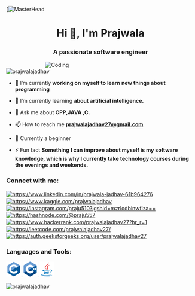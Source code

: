 [![MasterHead](https://github.com/Prajwalajadhav/Prajwalajadhav/assets/90131607/4dad3b3e-9d0e-4159-bb14-49104a2422c6)




<h1 align="center">Hi 👋, I'm Prajwala</h1>
<h3 align="center">A passionate software engineer</h3>
<img align="right" alt="Coding" width="400" src="https://miro.medium.com/max/1400/1*qdAW1TjCN57h1lbuuzvchg.gif">

<p align="left"> <img src="https://komarev.com/ghpvc/?username=prajwalajadhav&label=Profile%20views&color=0e75b6&style=flat" alt="prajwalajadhav" /> </p>

- 🔭 I’m currently **working on myself to learn new things about programming**

- 🌱 I’m currently learning **about artificial intelligence.**

- 💬 Ask me about **CPP,JAVA ,C.**

- 📫 How to reach me **prajwalajadhav27@gmail.com**

- 🐼 Currently a beginner

- ⚡ Fun fact **Something I can improve about myself is my software knowledge, which is why I currently take technology courses during the evenings and weekends.**

<h3 align="left">Connect with me:</h3>
<p align="left">
<a href="https://linkedin.com/in/https://www.linkedin.com/in/prajwala-jadhav-61b964276" target="blank"><img align="center" src="https://raw.githubusercontent.com/rahuldkjain/github-profile-readme-generator/master/src/images/icons/Social/linked-in-alt.svg" alt="https://www.linkedin.com/in/prajwala-jadhav-61b964276" height="30" width="40" /></a>
<a href="https://kaggle.com/https://www.kaggle.com/prajwalajadhav" target="blank"><img align="center" src="https://raw.githubusercontent.com/rahuldkjain/github-profile-readme-generator/master/src/images/icons/Social/kaggle.svg" alt="https://www.kaggle.com/prajwalajadhav" height="30" width="40" /></a>
<a href="https://instagram.com/https://instagram.com/praju510?igshid=mzrlodbinwflza==" target="blank"><img align="center" src="https://raw.githubusercontent.com/rahuldkjain/github-profile-readme-generator/master/src/images/icons/Social/instagram.svg" alt="https://instagram.com/praju510?igshid=mzrlodbinwflza==" height="30" width="40" /></a>
<a href="https://hashnode.com/https://hashnode.com/@praju557" target="blank"><img align="center" src="https://raw.githubusercontent.com/rahuldkjain/github-profile-readme-generator/master/src/images/icons/Social/hashnode.svg" alt="https://hashnode.com/@praju557" height="30" width="40" /></a>
<a href="https://www.hackerrank.com/https://www.hackerrank.com/prajwalajadhav27?hr_r=1" target="blank"><img align="center" src="https://raw.githubusercontent.com/rahuldkjain/github-profile-readme-generator/master/src/images/icons/Social/hackerrank.svg" alt="https://www.hackerrank.com/prajwalajadhav27?hr_r=1" height="30" width="40" /></a>
<a href="https://www.leetcode.com/https://leetcode.com/prajwalajadhav27/" target="blank"><img align="center" src="https://raw.githubusercontent.com/rahuldkjain/github-profile-readme-generator/master/src/images/icons/Social/leet-code.svg" alt="https://leetcode.com/prajwalajadhav27/" height="30" width="40" /></a>
<a href="https://auth.geeksforgeeks.org/user/https://auth.geeksforgeeks.org/user/prajwalajadhav27" target="blank"><img align="center" src="https://raw.githubusercontent.com/rahuldkjain/github-profile-readme-generator/master/src/images/icons/Social/geeks-for-geeks.svg" alt="https://auth.geeksforgeeks.org/user/prajwalajadhav27" height="30" width="40" /></a>
</p>

<h3 align="left">Languages and Tools:</h3>
<p align="left"> <a href="https://www.cprogramming.com/" target="_blank" rel="noreferrer"> <img src="https://raw.githubusercontent.com/devicons/devicon/master/icons/c/c-original.svg" alt="c" width="40" height="40"/> </a> <a href="https://www.w3schools.com/cpp/" target="_blank" rel="noreferrer"> <img src="https://raw.githubusercontent.com/devicons/devicon/master/icons/cplusplus/cplusplus-original.svg" alt="cplusplus" width="40" height="40"/> </a> <a href="https://www.java.com" target="_blank" rel="noreferrer"> <img src="https://raw.githubusercontent.com/devicons/devicon/master/icons/java/java-original.svg" alt="java" width="40" height="40"/> </a> </p>

<p><img align="center" src="https://github-readme-stats.vercel.app/api/top-langs?username=prajwalajadhav&show_icons=true&locale=en&layout=compact" alt="prajwalajadhav" /></p>
